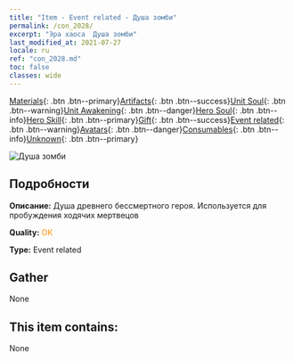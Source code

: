 ```yaml
---
title: "Item - Event related - Душа зомби"
permalink: /con_2028/
excerpt: "Эра хаоса  Душа зомби"
last_modified_at: 2021-07-27
locale: ru
ref: "con_2028.md"
toc: false
classes: wide
---
```

 [Materials](/ItemsRU/){: .btn .btn--primary}[Artifacts](/ItemsRU/Artifacts/){: .btn .btn--success}[Unit Soul](/ItemsRU/UnitSoul/){: .btn .btn--warning}[Unit Awakening](/ItemsRU/UnitAwakening/){: .btn .btn--danger}[Hero Soul](/ItemsRU/HeroSoul/){: .btn .btn--info}[Hero Skill](/ItemsRU/HeroSkill/){: .btn .btn--primary}[Gift](/ItemsRU/Gift/){: .btn .btn--success}[Event related](/ItemsRU/Events/){: .btn .btn--warning}[Avatars](/ItemsRU/Avatars/){: .btn .btn--danger}[Consumables](/ItemsRU/Consumables/){: .btn .btn--info}[Unknown](/ItemsRU/Unknown/){: .btn .btn--primary}

 ![Душа зомби](/images/t/juexing_302.png)

## Подробности
 **Описание:** Душа древнего бессмертного героя. Используется для пробуждения ходячих мертвецов

 **Quality:** <span style="color: #FF8C00">OK</span>

 **Type:** Event related

## Gather

  None

## This item contains:

  None

